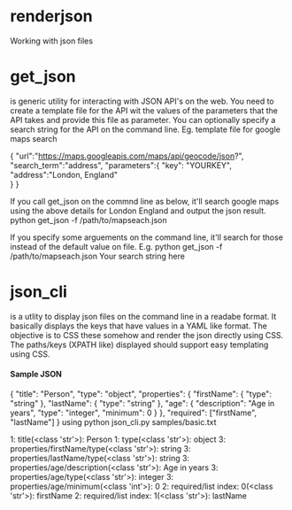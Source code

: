 # renderjson
Working with json files


<h1>get_json</h1> is generic utility for interacting with JSON API's on the web. You need to create a template file for the API wit the values of the parameters that the API takes and provide this file as parameter. You can optionally specify a search string for the API on the command line. Eg. template file for google maps search

{
"url":"https://maps.googleapis.com/maps/api/geocode/json?",
"search_term":"address",
"parameters":{
	"key": "YOURKEY",        
	"address":"London, England"     
}
}

If you call get_json on the commnd line as below, it'll search google maps using the above details for London England and output the json result. 
python get_json -f /path/to/mapseach.json

If you specify some arguements on the command line, it'll search for those instead of the default value on file. E.g.
python get_json -f /path/to/mapseach.json Your search string here

<h1>json_cli</h1> is a utlity to display json files on the command line in a readabe format. It basically displays the keys that have values in a YAML like format. The objective is to CSS these somehow and render the json directly using CSS. The paths/keys (XPATH like) displayed should support easy templating using CSS. 
<h4>Sample JSON</h4>
{
    "title": "Person",
    "type": "object",
    "properties": {
        "firstName": {
            "type": "string"
        },
        "lastName": {
            "type": "string"
        },
        "age": {
            "description": "Age in years",
            "type": "integer",
            "minimum": 0
        }
    },
    "required": ["firstName", "lastName"]
}
<h4Output by json_cli</h4> using 
python json_cli.py samples/basic.txt

1: title(<class 'str'>): Person
1: type(<class 'str'>): object
3: properties/firstName/type(<class 'str'>): string
3: properties/lastName/type(<class 'str'>): string
3: properties/age/description(<class 'str'>): Age in years
3: properties/age/type(<class 'str'>): integer
3: properties/age/minimum(<class 'int'>): 0
2: required/list index: 0(<class 'str'>): firstName
2: required/list index: 1(<class 'str'>): lastName

